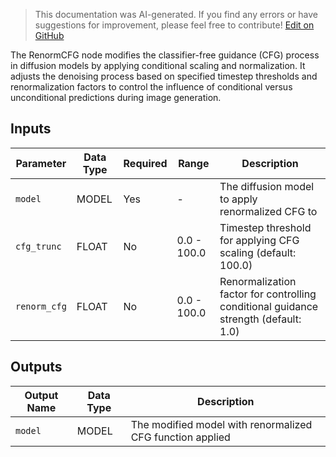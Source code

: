 > This documentation was AI-generated. If you find any errors or have suggestions for improvement, please feel free to contribute! [Edit on GitHub](https://github.com/Comfy-Org/embedded-docs/blob/main/comfyui_embedded_docs/docs/RenormCFG/en.md)

The RenormCFG node modifies the classifier-free guidance (CFG) process in diffusion models by applying conditional scaling and normalization. It adjusts the denoising process based on specified timestep thresholds and renormalization factors to control the influence of conditional versus unconditional predictions during image generation.

## Inputs

| Parameter | Data Type | Required | Range | Description |
|-----------|-----------|----------|-------|-------------|
| `model` | MODEL | Yes | - | The diffusion model to apply renormalized CFG to |
| `cfg_trunc` | FLOAT | No | 0.0 - 100.0 | Timestep threshold for applying CFG scaling (default: 100.0) |
| `renorm_cfg` | FLOAT | No | 0.0 - 100.0 | Renormalization factor for controlling conditional guidance strength (default: 1.0) |

## Outputs

| Output Name | Data Type | Description |
|-------------|-----------|-------------|
| `model` | MODEL | The modified model with renormalized CFG function applied |
